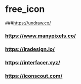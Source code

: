 # free_icon


###https://undraw.co/
### https://www.manypixels.co/
### https://iradesign.io/
### https://interfacer.xyz/
### https://iconscout.com/
